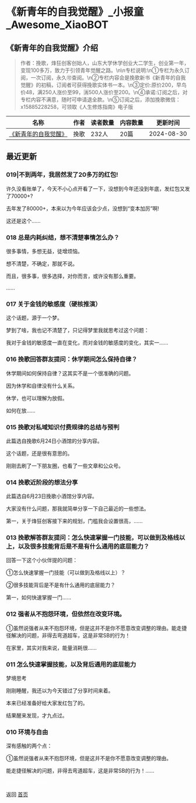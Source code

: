 # 《新青年的自我觉醒》_小报童_Awesome_XiaoBOT

## 《新青年的自我觉醒》介绍
> 作者：挽歌，烽狂创客创始人，山东大学休学创业大二学生，创业第一年，变现100多万，致力于引领青年觉醒之路。\n\n专栏说明:\n①专栏为永久订阅，一次订阅，永久🉑查阅。\n②专栏内容会是挽歌新书《新青年的自我觉醒》的初稿，订阅者可获得挽歌实体书一本。\n③定价:原价200，早鸟价48，满250人涨价至99，🈵500人涨价至200。\n④承诺:订阅之后，对专栏内容不满意，随时可申请退全款。\n⑤订阅之后，添加挽歌微信：x15885228258，可领取《人生修炼指南》电子版  
  


|名称|作者|读者数量|内容数量|更新时间|
|---|---|---|---|---|
|[《新青年的自我觉醒》](https://xiaobot.net/p/xiangmu2024?refer=0b133df9-27dc-423b-8101-639049001c13)|挽歌|232人|20篇|2024-08-30|

## 最近更新
### 019|不到两年，我居然发了20多万的红包!

许久没看账单了，今天不小心点开看了一下，没想到今年还没到年底，发红包又发了70000+?

去年发了80000+，本来以为今年应该会少点，没想到“变本加厉”啊!

这还是这个......

### 018 总是内耗纠结，想不清楚事情怎么办？

很多事情，多想无益，徒增烦恼。

想不清楚，不确定，那就不说。

而且，很多事，很多选择，对你而言，或许没有那么重要。

......

### 017 关于金钱的敏感度（硬核推演）

这个话题，源于一个梦。

梦到了啥，我也记不清楚了，只记得梦里我就思考过这个问题：

我对于金钱的敏感度一直在变化，而对金钱的敏感度的变化，其实一......

### 016 挽歌回答群友提问：休学期间怎么保持自律？

休学期间如何保持自律？这其实不是一个很准确的问题。

因为休学和自律没有什么关系。

休学，也可以理解为放假。

如何在放......

### 015 挽歌对私域知识付费规律的总结与预判

此篇选自挽歌6月24日小酒馆的分享内容。

这个话题，还是很有意思的。

刚刚去刷了一下朋友圈，也看了一些文章和公众号。

### 014 挽歌近阶段的想法分享

此篇选自6月23日挽歌小酒馆分享内容。

大家没有什么问题，那我就简单分享一下自己最近的一些想法。

第一，关于烽狂创客接下来的规划，门槛我会设置很高，......

### 013 挽歌解答群友提问：怎么快速掌握一门技能，可以做到及格线以上，以及很多技能背后是不是有什么通用的底层能力？

回答一下这个小伙伴提的问题：

①怎么快速掌握一门技能（可以做到及格线以上）？

②很多技能背后是不是有什么通用的底层能力？

第一，如何快速掌握一门......

### 012 强者从不抱怨环境，但依然在改变环境。

①虽然说强者从来不抱怨环境，但是这并不是你不愿意改变调整的理由。能走捷径解决的问题，非得去弯道超车，这是非常SB的行为！

在家里，其实对我来说，能量消耗很......

### 011 怎么快速掌握技能，以及背后通用的底层能力

梦境思考

刚刚睡醒，我还以为今天错过了分享时间来着。

本来已经准备好给大家发红包了的。

结果醒来发现，才九点过。

### 010 环境与自由

深有感触的两个点：

①虽然说强者从来不抱怨环境，但是这并不是你不愿意改变调整的理由。

能走捷径解决的问题，非得去弯道超车，这是非常SB的行为！......


<a href="https://github.com/Reno9527/awesome-xiaobot" style="color: white; text-decoration: none;">awesome-xiaobot</a>

返回 [首页](../README.md)
